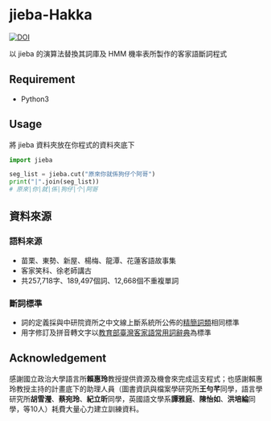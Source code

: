 # jieba-Hakka
[![DOI](https://zenodo.org/badge/136745050.svg)](https://zenodo.org/badge/latestdoi/136745050)

以 jieba 的演算法替換其詞庫及 HMM 機率表所製作的客家語斷詞程式

## Requirement

- Python3

## Usage

將 jieba 資料夾放在你程式的資料夾底下

```python
import jieba

seg_list = jieba.cut("原來你就係狗仔个阿哥") 
print("|".join(seg_list))
# 原來|你|就|係|狗仔|个|阿哥
```

## 資料來源

### 語料來源

- 苗栗、東勢、新屋、楊梅、龍潭、花蓮客語故事集
- 客家笑科、徐老師講古
- 共257,718字、189,497個詞、12,668個不重複單詞

### 斷詞標準

- 詞的定義採與中研院資所之中文線上斷系統所公佈的[精簡詞類](http://ckipsvr.iis.sinica.edu.tw/cat.htm)相同標準
- 用字修訂及拼音轉文字以[教育部臺灣客家語常用詞辭典](http://hakka.dict.edu.tw/hakkadict/index.htm)為標準

## Acknowledgement

感謝國立政治大學語言所**賴惠玲**教授提供資源及機會來完成這支程式；也感謝賴惠玲教授主持的計畫底下的助理人員（圖書資訊與檔案學研究所**王勻芊**同學，語言學研究所**胡雪瀅**、**蔡宛玲**、**紀立昕**同學，英國語文學系**譚雅庭**、**陳怡如**、**洪培綸**同學，等10人）耗費大量心力建立訓練資料。
